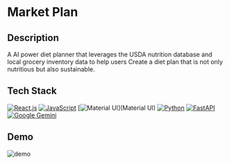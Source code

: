 # Market Plan

## Description

A AI power diet planner that leverages the USDA nutrition database and local grocery inventory data to help users 
Create a diet plan that is not only nutritious but also sustainable. 

## Tech Stack 
[![React.js](https://img.shields.io/badge/-ReactJs-61DAFB?logo=react&logoColor=white&style=for-the-badge)](React.js)
[![JavaScript](https://shields.io/badge/JavaScript-F7DF1E?logo=JavaScript&logoColor=000&style=for-the-badge)](JavaScript)
[![Material UI](https://img.shields.io/badge/Material%20UI-007FFF?style=for-the-badge&logo=mui&logoColor=white)](Material UI)
[![Python](https://img.shields.io/badge/-Python-3776AB?logo=python&logoColor=yellow&style=for-the-badge)](Python) 
[![FastAPI](https://img.shields.io/badge/FastAPI-005571?style=for-the-badge&logo=fastapi)](FastAPI)
[![Google Gemini](https://img.shields.io/badge/Google%20Gemini-886FBF?logo=googlegemini&logoColor=fff&style=for-the-badge)](https://gemini.google.com/)



## Demo 

![demo](https://github.com/user-attachments/assets/2159daa8-7a68-4e46-80a3-2e37905c70bc)
